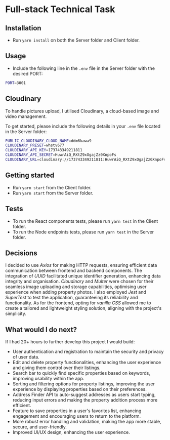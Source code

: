 # Full-stack Technical Task

## Installation

- Run `yarn install` on both the Server folder and Client folder.

## Usage

- Include the following line in the `.env` file in the Server folder with the desired PORT:

```bash
PORT=3001
```

## Cloudinary

To handle pictures upload, I utilised Cloudinary, a cloud-based image and video management.

To get started, please include the following details in your `.env` file located in the Server folder:

```bash
PUBLIC_CLOUDINARY_CLOUD_NAME=ddm6kawa9
CLOUDINARY_PRESET=whstv677
CLOUDINARY_API_KEY=173743349211811
CLOUDINARY_API_SECRET=HuwrAiQ_RXtZ9xOgajZz0XnpoFs
CLOUDINARY_URL=cloudinary://173743349211811:HuwrAiQ_RXtZ9xOgajZz0XnpoFs@ddm6kawa9
```

## Getting started

- Run `yarn start` from the Client folder.
- Run `yarn start` from the Server folder.

## Tests

- To run the React components tests, please run `yarn test` in the Client folder.
- To run the Node endpoints tests, please run `yarn test` in the Server folder.

## Decisions

I decided to use _Axios_ for making HTTP requests, ensuring efficient data communication between frontend and backend components. The integration of _UUID_ facilitated unique identifier generation, enhancing data integrity and organisation. _Cloudinary_ and _Multer_ were chosen for their seamless image uploading and storage capabilities, optimising user experience when adding property photos. I also employed _Jest_ and _SuperTest_ to test the application, guaranteeing its reliability and functionality. As for the frontend, opting for _vanilla CSS_ allowed me to create a tailored and lightweight styling solution, aligning with the project's simplicity.

## What would I do next?

If I had 20+ hours to further develop this project I would build:

- User authentication and registration to maintain the security and privacy of user data.
- Edit and delete property functionalities, enhancing the user experience and giving them control over their listings.
- Search bar to quickly find specific properties based on keywords, improving usability within the app.
- Sorting and filtering options for property listings, improving the user experience by displaying properties based on their preferences.
- Address Finder API to auto-suggest addresses as users start typing, reducing input errors and making the property addition process more efficient.
- Feature to save properties in a user's favorites list, enhancing engagement and encouraging users to return to the platform.
- More robust error handling and validation, making the app more stable, secure, and user-friendly.
- Improved UI/UX design, enhancing the user experience.
